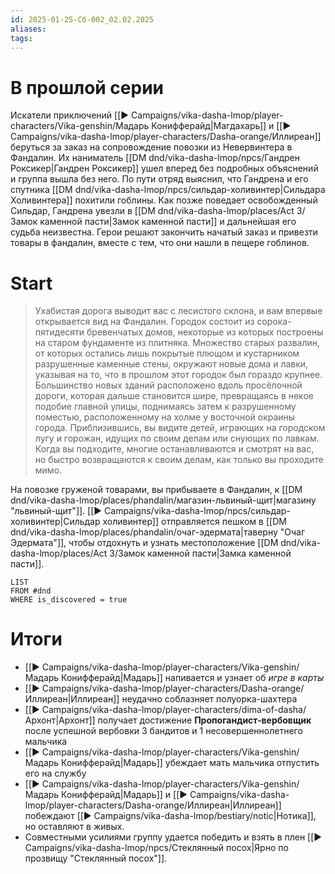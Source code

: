 ```yaml
---
id: 2025-01-25-Сб-002_02.02.2025
aliases: 
tags:
---
```


# В прошлой серии

Искатели приключений [[▶️ Campaigns/vika-dasha-lmop/player-characters/Vika-genshin/Мадарь Конифферайд|Магдахарь]] и [[▶️ Campaigns/vika-dasha-lmop/player-characters/Dasha-orange/Иллиреан]] беруться за заказ на сопровождение повозки из Невервинтера в Фандалин. Их наниматель [[DM dnd/vika-dasha-lmop/npcs/Гандрен Роксикер|Гандрен Роксикер]] ушел вперед без подробных объяснений и группа вышла без него. По пути отряд выяснил, что Гандрена и его спутника [[DM dnd/vika-dasha-lmop/npcs/сильдар-холивинтер|Сильдара Холивинтера]] похитили гоблины. Как позже поведает освобожденный Сильдар, Гандрена увезли в [[DM dnd/vika-dasha-lmop/places/Act 3/Замок каменной пасти|Замок каменной пасти]] и дальнейшая его судьба неизвестна. Герои решают закончить начатый заказ и привезти товары в фандалин, вместе с тем, что они нашли в пещере гоблинов.


# Start


> Ухабистая дорога выводит вас с лесистого склона, и вам впервые открывается вид на Фандалин. Городок состоит из сорока-пятидесяти бревенчатых домов, некоторые из которых построены на старом фундаменте из плитняка. Множество старых развалин, от которых остались лишь покрытые плющом и кустарником разрушенные каменные стены, окружают новые дома и лавки, указывая на то, что в прошлом этот городок был гораздо крупнее. Большинство новых зданий расположено вдоль просёлочной дороги, которая дальше становится шире, превращаясь в некое подобие главной улицы, поднимаясь затем к разрушенному поместью, расположенному на холме у восточной окраины города. Приблизившись, вы видите детей, играющих на городском лугу и горожан, идущих по своим делам или снующих по лавкам. Когда вы подходите, многие останавливаются и смотрят на вас, но быстро возвращаются к своим делам, как только вы проходите мимо.


На повозке груженой товарами, вы прибываете в Фандалин, к [[DM dnd/vika-dasha-lmop/places/phandalin/магазин-львиный-щит|магазину "львиный-щит"]].
[[▶️ Campaigns/vika-dasha-lmop/npcs/сильдар-холивинтер|Сильдар холивинтер]]  отправляется пешком в [[DM dnd/vika-dasha-lmop/places/phandalin/очаг-эдермата|таверну "Очаг Эдермата"]], чтобы отдохнуть и узнать местоположение [[DM dnd/vika-dasha-lmop/places/Act 3/Замок каменной пасти|Замка каменной пасти]].


```dataview
LIST 
FROM #dnd
WHERE is_discovered = true
```
# Итоги

- [[▶️ Campaigns/vika-dasha-lmop/player-characters/Vika-genshin/Мадарь Конифферайд|Мадарь]] напивается и узнает об _игре в карты_
- [[▶️ Campaigns/vika-dasha-lmop/player-characters/Dasha-orange/Иллиреан|Иллиреан]] неудачно соблазняет полуорка-шахтера
- [[▶️ Campaigns/vika-dasha-lmop/player-characters/dima-of-dasha/Архонт|Архонт]] получает достижение **Пропогандист-вербовщик** после успешной вербовки 3 бандитов и 1 несовершеннолетнего мальчика
- [[▶️ Campaigns/vika-dasha-lmop/player-characters/Vika-genshin/Мадарь Конифферайд|Мадарь]] убеждает мать мальчика отпустить его на службу
- [[▶️ Campaigns/vika-dasha-lmop/player-characters/Vika-genshin/Мадарь Конифферайд|Мадарь]] и [[▶️ Campaigns/vika-dasha-lmop/player-characters/Dasha-orange/Иллиреан|Иллиреан]] побеждают [[▶️ Campaigns/vika-dasha-lmop/bestiary/notic|Нотика]], но оставляют в живых.
- Совместными усилиями группу удается победить и взять в плен [[▶️ Campaigns/vika-dasha-lmop/npcs/Стеклянный посох|Ярно по прозвищу "Стеклянный посох"]]. 